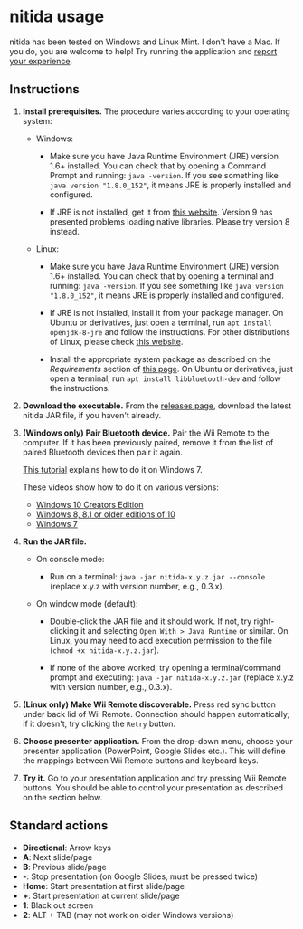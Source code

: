 # nitida usage
nitida has been tested on Windows and Linux Mint. I don't have a
Mac. If you do, you are welcome to help! Try running the application and
[report your experience](https://github.com/awvalenti/bauhinia/issues/85).

## Instructions

1. **Install prerequisites.** The procedure varies according to your
  operating system:
    - Windows:
      - Make sure you have Java Runtime Environment (JRE) version 1.6+
        installed. You can check that by opening a Command Prompt and
        running: ```java -version```. If you see something
        like ```java version "1.8.0_152"```, it means JRE is properly
        installed and configured.

      - If JRE is not installed, get it from [this website](https://java.com/).
        Version 9 has presented problems loading native libraries. Please try
        version 8 instead.

    - Linux:
      - Make sure you have Java Runtime Environment (JRE) version 1.6+
        installed. You can check that by opening a terminal and
        running: ```java -version```. If you see something
        like ```java version "1.8.0_152"```, it means JRE is properly
        installed and configured.

      - If JRE is not installed, install it from your package manager.
        On Ubuntu or derivatives, just open a terminal,
        run ```apt install openjdk-8-jre``` and follow the instructions.
        For other distributions of Linux, please check
        [this website](http://openjdk.java.net/install/).

      - Install the appropriate system package as described on the
        *Requirements* section of [this page](http://bluecove.org/bluecove-gpl/).
        On Ubuntu or derivatives, just open a terminal,
        run ```apt install libbluetooth-dev``` and follow the instructions.

2. **Download the executable.** From the
  [releases page](https://github.com/awvalenti/bauhinia/releases),
  download the latest nitida JAR file, if you haven't already.

3. **(Windows only) Pair Bluetooth device.** Pair the Wii Remote to the
  computer. If it has been previously paired, remove it from the list of paired
  Bluetooth devices then pair it again.

    [This tutorial](http://www.dolphin-emulator.com/connect-wiimote.html) explains
    how to do it on Windows 7.

    These videos show how to do it on various versions:
      - [Windows 10 Creators Edition](https://www.youtube.com/watch?v=d-DKK9RUsIE)
      - [Windows 8, 8.1 or older editions of 10](https://www.youtube.com/watch?v=DIFARukwA5I)
      - [Windows 7](https://www.youtube.com/watch?v=IBo2mNL24Zg)

4. **Run the JAR file.**

    - On console mode:
      - Run on a terminal: ```java -jar nitida-x.y.z.jar --console```
        (replace x.y.z with version number, e.g., 0.3.x).

    - On window mode (default):
      - Double-click the JAR file and it should work. If not, try right-clicking it
        and selecting ```Open With > Java Runtime``` or similar. On Linux, you may need to
        add execution permission to the file (```chmod +x nitida-x.y.z.jar```).

      - If none of the above worked, try opening a terminal/command prompt and
        executing: ```java -jar nitida-x.y.z.jar``` (replace x.y.z with version
        number, e.g., 0.3.x).

5. **(Linux only) Make Wii Remote discoverable.**
  Press red sync button under back lid of Wii Remote.
  Connection should happen automatically; if it doesn't,
  try clicking the ```Retry``` button.

6. **Choose presenter application.** From the drop-down menu, choose your
  presenter application (PowerPoint, Google Slides etc.). This will
  define the mappings between Wii Remote buttons and keyboard keys.

7. **Try it.** Go to your presentation application and
  try pressing Wii Remote buttons. You should be able to control
  your presentation as described on the section below.

## Standard actions
* __Directional__: Arrow keys
* __A__: Next slide/page
* __B__: Previous slide/page
* __-__: Stop presentation (on Google Slides, must be pressed twice)
* __Home__: Start presentation at first slide/page
* __+__: Start presentation at current slide/page
* __1__: Black out screen
* __2__: ALT + TAB (may not work on older Windows versions)

